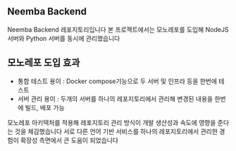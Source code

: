 ## Neemba Backend
Neemba Backend 레포지토리입니다
본 프로젝트에서는 모노레포를 도입해 NodeJS 서버와 Python 서버를 동시에 관리했습니다

## 모노레포 도입 효과
- 통합 테스트 용이 : Docker compose기능으로 두 서버 및 인프라 등을 한번에 테스트
- 서버 관리 용이 : 두개의 서버를 하나의 레포지토리에서 관리해 변경된 내용을 한번에 빌드, 배포 가능

모노레포 아키텍처를 적용해 레포지토리 관리 방식이 개발 생산성과 속도에 영향을 준다는 것을 체감했습니다
서로 다른 언어 기반 서비스를 하나의 레포지토리에서 관리한 경험이 확장성 측면에서 큰 도움이 되었습니다 
